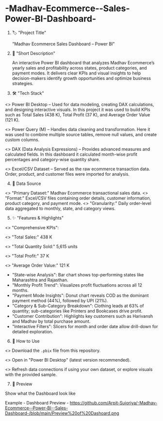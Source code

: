 # -Madhav-Ecommerce--Sales- Power-BI-Dashboard-
1. 🏷️ "Project Title"

      "Madhav Ecommerce Sales Dashboard – Power BI"

2. 📝 "Short Description"

   An interactive Power BI dashboard that analyzes Madhav Ecommerce’s yearly sales and profitability across states, product categories, and       payment modes.
   It delivers clear KPIs and visual insights to help decision-makers identify growth opportunities and optimize business strategies.

3. 🛠️ "Tech Stack"

<> Power BI Desktop – Used for data modeling, creating DAX calculations, and designing interactive visuals. In this project it was used to        build KPIs such as Total Sales (438 K), Total Profit (37 K), and Average Order Value (121 K).

<> Power Query (M) – Handles data cleaning and transformation. Here it was used to combine multiple source tables, remove null values, and        create custom columns.

<> DAX (Data Analysis Expressions) – Provides advanced measures and calculated fields. In this dashboard it calculated month-wise profit          percentages and category-wise quantity share.

<> Excel/CSV Dataset – Served as the raw ecommerce transaction data. Order, product, and customer files were imported for analysis.                                      

4. 📂 Data Source

<> "Primary Dataset:" Madhav Ecommerce transactional sales data.
<> "Format:" Excel/CSV files containing order details, customer information, product category, and payment mode.
<> "Granularity:" Daily order-level data aggregated to monthly, state, and category views.

5. ✨ "Features & Highlights"

<> "Comprehensive KPIs":

<> "Total Sales:" 438 K

<> "Total Quantity Sold:" 5,615 units

<> "Total Profit:" 37 K

<> "Average Order Value:" 121 K

* "State-wise Analysis": Bar chart shows top-performing states like Maharashtra and Rajasthan.
* "Monthly Profit Trend": Visualizes profit fluctuations across all 12 months.
* "Payment Mode Insights": Donut chart reveals COD as the dominant payment method (44%), followed by UPI (21%).
* "Category & Sub-Category Breakdown": Clothing leads at 63% of quantity; sub-categories like Printers and Bookcases drive profit.
* "Customer Contribution": Highlights key customers such as Harivansh and Madhav by total purchase amount.
* "Interactive Filters": Slicers for month and order date allow drill-down for detailed exploration.

6. 🚀 How to Use
   
<> Download the `.pbix` file from this repository.

<> Open in "Power BI Desktop" (latest version recommended).

<> Refresh data connections if using your own dataset, or explore visuals with the provided sample.

7. 📸 Preview
   
Show what the Dashboard look like

Example - Dashboard Preview -  https://github.com/Arpit-Sujoriya/-Madhav-Ecommerce--Power-BI--Sales-Dashboard-/blob/main/Preview%20of%20Dashoard.png
